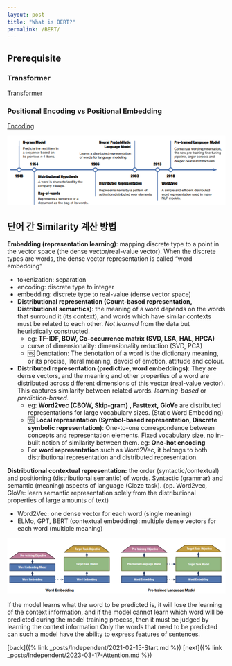 ```yaml
---
layout: post
title: "What is BERT?"
permalink: /BERT/
---
```


## Prerequisite
### Transformer
[Transformer](https://towardsdatascience.com/an-intuitive-explanation-of-self-attention-4f72709638e1)

### Positional Encoding vs Positional Embedding
[Encoding](https://towardsdatascience.com/master-positional-encoding-part-i-63c05d90a0c3)

![Chronicle](./Chronicle.png)

## 단어 간 Similarity 계산 방법

**Embedding (representation learning)**: mapping discrete type to a point in the vector space (the dense vector/real-value vector). When the discrete types are words, the dense vector representation is called “word embedding”

- tokenization: separation
- encoding: discrete type to integer
- embedding: discrete type to real-value (dense vector space)
- **Distributional representation (Count-based representation, Distributional semantics)**: the meaning of a word depends on the words that surround it (its context), and words which have similar contexts must be related to each other. *Not learned* from the data but heuristically constructed.
    - eg: **TF-IDF, BOW, Co-occurrence matrix (SVD, LSA, HAL, HPCA)**
    - curse of dimensionality: dimensionality reduction (SVD, PCA)
    - 🆚 Denotation: The denotation of a word is the dictionary meaning, or its precise, literal meaning, devoid of emotion, attitude and colour.
- **Distributed representation (predictive, word embeddings)**: They are dense vectors, and the meaning and other properties of a word are distributed across different dimensions of this vector (real-value vector). This captures similarity between related words. *learning-based* or *prediction-based.*
    - eg: **Word2vec (CBOW, Skip-gram) , Fasttext,** **GloVe** are distributed representations for large vocabulary sizes. (Static Word Embedding)
    - 🆚 **Local representation (Symbol-based representation, Discrete symbolic representation)**: One-to-one correspondence between concepts and representation elements. Fixed vocabulary size, no in-built notion of similarity between them. eg:  **One-hot encoding**
    - For **word representation** such as Word2Vec, it belongs to both distributional representation and distributed representation.

**Distributional contextual representation:** the order (syntactic/contextual) and positioning (distributional semantic) of words. Syntactic (grammar) and semantic (meaning) aspects of language (Cloze task). (op. Word2vec, GloVe: learn semantic representation solely from the distributional properties of large amounts of text)

- Word2Vec: one dense vector for each word (single meaning)
- ELMo, GPT, BERT (contextual embedding): multiple dense vectors for each word (multiple meaning)

![LaguageModel](./LanguageModel.png)

if the model learns what the word to be predicted is, it will lose the learning of the context information, and if the model cannot learn which word will be predicted during the model training process, then it must be judged by learning the context information Only the words that need to be predicted can such a model have the ability to express features of sentences.

[back]({% link _posts/Independent/2021-02-15-Start.md %})
[next]({% link _posts/Independent/2023-03-17-Attention.md %})